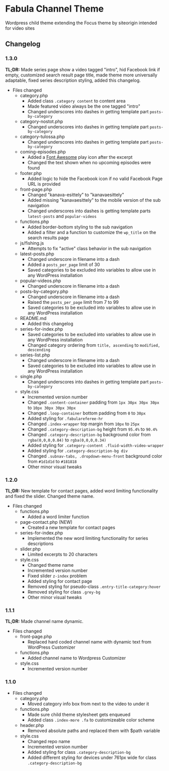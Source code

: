 # Fabula Channel Theme
Wordpress child theme extending the Focus theme by siteorigin intended for video sites

## Changelog

### 1.3.0

**TL;DR:** Made series page show a video tagged "intro", hid Facebook link if empty, customized search result page title, made theme more universally adaptable, fixed series description styling, added this changelog.

* Files changed
  * category.php
    * Added class `.category content` to content area
    * Made featured video always be the one tagged "intro"
    * Changed underscores into dashes in getting template part `posts-by-category`
  * category-nostot.php
    * Changed underscores into dashes in getting template part `posts-by-category`
  * category-tulossa.php
    * Changed underscores into dashes in getting template part `posts-by-category`
  * coming-episodes.php
    * Added a [Font Awesome](http://fortawesome.github.io/Font-Awesome/) play icon after the excerpt
    * Changed the text shown when no upcoming episodes were found
  * footer.php
    * Added logic to hide the Facebook icon if no valid Facebook Page URL is provided
  * front-page.php
    * Changed "kanava-esittely" to "kanavaesittely"
    * Added missing "kanavaesittely" to the mobile version of the sub navigation
    * Changed underscores into dashes is getting template parts `latest-posts` and `popular-videos`
  * functions.php
    * Added border-bottom styling to the sub navigation
    * Added a filter and a function to customize the `wp_title` on the search results page
  * js/fishing.js
    * Attempts to fix "active" class behavior in the sub navigation
  * latest-posts.php
    * Changed underscore in filename into a dash
    * Added a `posts_per_page` limit of 30
    * Saved categories to be excluded into variables to allow use in any WordPress installation
  * popular-videos.php
    * Changed underscore in filename into a dash
  * posts-by-category.php
    * Changed underscore in filename into a dash
    * Raised the `posts_per_page` limit from 7 to 99
    * Saved categories to be excluded into variables to allow use in any WordPress installation
  * README.md
    * Added this changelog
  * series-for-index.php
    * Saved categories to be excluded into variables to allow use in any WordPress installation
    * Changed category ordering from `title, ascending` to `modified, descending`
  * series-list.php
    * Changed underscore in filename into a dash
    * Saved categories to be excluded into variables to allow use in any WordPress installation
  * single.php
    * Changed underscores into dashes in getting template part `posts-by-category`
  * style.css
    * Incremented version number
    * Changed `.content-container` padding from `1px 30px 30px 30px` to `10px 30px 30px 30px`
    * Changed `.loop-container` bottom padding from `0` to `30px`
    * Added styling for `.fabulareferee-hr`
    * Changed `.index-wrapper` top margin from `10px` to `25px`
    * Changed `.category-description-bg` height from `95.4%` to `90.4%`
    * Changed `.category-description-bg` background color from `rgba(0,0,0,0.84)` to `rgba(0,0,0,0.34)`
    * Added styling for `.category-content .fluid-width-video-wrapper`
    * Added styling for `.category-description-bg div`
    * Changed `.subnav-tabs, .dropdown-menu-front` background color from `#1d1d1d` to `#181818`
    * Other minor visual tweaks

### 1.2.0

**TL;DR:** New template for contact pages, added word limiting functionality and fixed the slider. Changed theme name.

* Files changed
  * functions.php
    * Added a word limiter function
  * page-contact.php (NEW)
    * Created a new template for contact pages
  * series-for-index.php
    * Implemented the new word limiting functionality for series descriptions
  * slider.php
    * Limited excerpts to 20 characters
  * style.css
    * Changed theme name
    * Incremented version number
    * Fixed slider `z-index` problem
    * Added styling for contact page
    * Removed styling for pseudo-class `.entry-title-category:hover`
    * Removed styling for class `.grey-bg`
    * Other minor visual tweaks
    
### 1.1.1

**TL;DR:** Made channel name dynamic.

* Files changed
  * front-page.php
    * Replaced hard coded channel name with dynamic text from WordPress Customizer
  * functions.php
    * Added channel name to Wordpress Customizer
  * style.css
    * Incremented version number
    
### 1.1.0
* Files changed
  * category.php
    * Moved category info box from next to the video to under it
  * functions.php
    * Made sure child theme stylesheet gets enqueued
    * Added class `.index-more .fa` to customizeable color scheme
  * header.php
    * Removed absolute paths and replaced them with $path variable
  * style.css
    * Changed repo name
    * Incremented version number
    * Added styling for class `.category-description-bg`
    * Added different styling for devices under 761px wide for class `.category-description-bg`